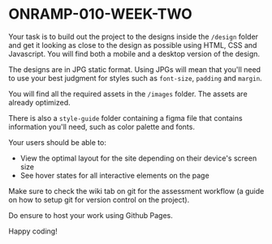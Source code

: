 # ONRAMP-010-WEEK-TWO

Your task is to build out the project to the designs inside the `/design` folder and get it looking as close to the design as possible using HTML, CSS  and Javascript. You will find both a mobile and a desktop version of the design. 

The designs are in JPG static format. Using JPGs will mean that you'll need to use your best judgment for styles such as `font-size`, `padding` and `margin`. 

You will find all the required assets in the `/images` folder. The assets are already optimized.

There is also a `style-guide` folder containing a figma file that contains information you'll need, such as color palette and fonts.

Your users should be able to: 

- View the optimal layout for the site depending on their device's screen size
- See hover states for all interactive elements on the page


Make sure to check the wiki tab on git for the assessment workflow (a guide on how to setup git for version control on the project).

Do ensure to host your work using Github Pages.

Happy coding!